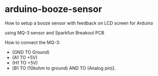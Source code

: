 arduino-booze-sensor
====================

How to setup a booze sensor with feedback on LCD screen for Arduino

using MQ-3 sensor and Sparkfun Breakout PCB
  
  How to connect the MQ-3:
   - (GND TO Ground)
   - (A1 TO +5V)
   - (H1 TO +5V)
   - [B1 TO (10kohm to ground) AND TO (Analog pin)].
   
